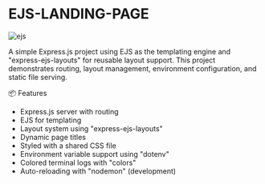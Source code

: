 # EJS-LANDING-PAGE
![ejs](https://github.com/user-attachments/assets/c6c03819-1f7e-4e98-bcc5-fa069433553f)

A simple Express.js project using EJS as the templating engine and "express-ejs-layouts" for reusable layout support. This project demonstrates routing, layout management, environment configuration, and static file serving.

📦 Features

- Express.js server with routing
- EJS for templating
- Layout system using "express-ejs-layouts"
- Dynamic page titles
- Styled with a shared CSS file
- Environment variable support using "dotenv"
- Colored terminal logs with "colors"
- Auto-reloading with "nodemon" (development)



